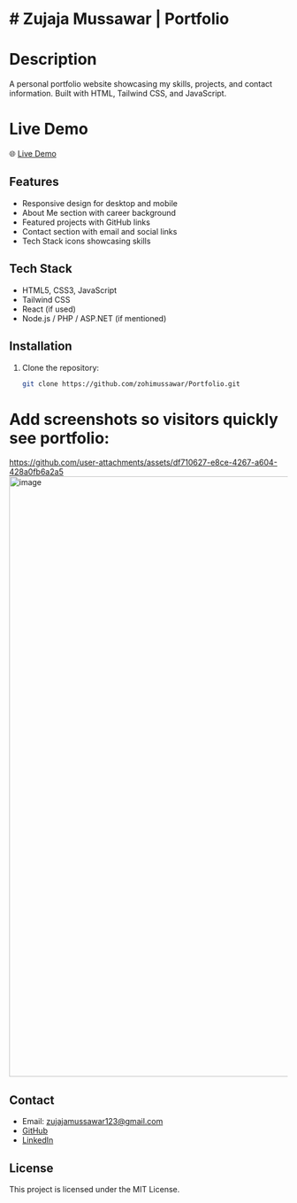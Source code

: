 # # Zujaja Mussawar | Portfolio

# Description
  A personal portfolio website showcasing my skills, projects, and contact information. Built with HTML, Tailwind CSS, and JavaScript.

# Live Demo
🌐 [Live Demo](https://zohimussawar.github.io/Portfolio/)

## Features
- Responsive design for desktop and mobile
- About Me section with career background
- Featured projects with GitHub links
- Contact section with email and social links
- Tech Stack icons showcasing skills

## Tech Stack
- HTML5, CSS3, JavaScript
- Tailwind CSS
- React (if used)
- Node.js / PHP / ASP.NET (if mentioned)

## Installation

1. Clone the repository:
   ```bash
   git clone https://github.com/zohimussawar/Portfolio.git
# Add screenshots so visitors quickly see  portfolio:
https://github.com/user-attachments/assets/df710627-e8ce-4267-a604-428a0fb6a2a5
<img width="1812" height="1085" alt="image" src="https://github.com/user-attachments/assets/76d264e3-04a4-4687-a1dd-eef5e7cbed81" />


## Contact
- Email: zujajamussawar123@gmail.com
- [GitHub](https://github.com/zohimussawar)
- [LinkedIn](https://www.linkedin.com/in/zujaja-mussawar-a66653144/)

## License
This project is licensed under the MIT License.
